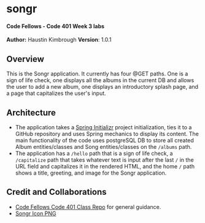 # songr
#### Code Fellows - Code 401 Week 3 labs
**Author:** Haustin Kimbrough
**Version**: 1.0.1

## Overview
<!-- Provide a high level overview of what this application is and why you are building it, beyond the fact that it's an assignment for this class. (i.e. What's your problem domain?) -->

This is the Songr application. It currently has four @GET paths. One is a sign of life check, one displays all the albums in the current DB and allows the user to add a new album, one displays an introductory splash page, and a page that capitalizes the user's input.

## Architecture
<!-- Provide a detailed description of the application design. What technologies (languages, libraries, etc) you're using, and any other relevant design information. -->
- The application takes a [Spring Initializr](https://start.spring.io/) project initialization, ties it to a GitHub repository and uses Spring mechanics to display its content. The main functionality of the code uses postgreSQL DB to store all created Album entities/classes and Song entities/classes on the `/albums` path. 
- The application has a `/hello` path that is a sign of life check, a `/capitalize` path that takes whatever text is input after the last `/` in the URL field and capitalizes it in the rendered HTML, and the home `/` path shows a title, greeting, and image for the Songr application.

## Credit and Collaborations
<!-- Give credit (and a link) to other people or resources that helped you build this application. -->
- [Code Fellows Code 401 Class Repo](https://github.com/codefellows/seattle-java-401d11) for general guidance.
- [Songr Icon PNG](https://www.pngegg.com/en/png-zonqx)